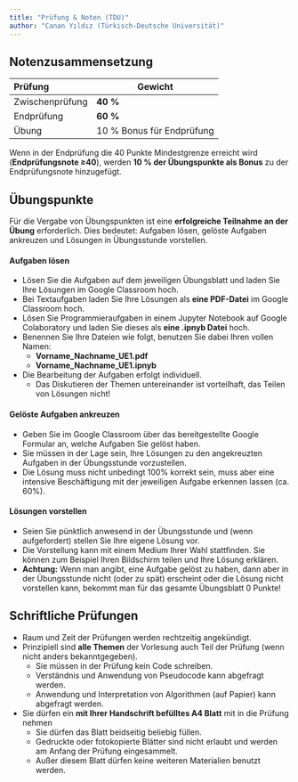 ```yaml
---
title: "Prüfung & Noten (TDU)"
author: "Canan Yıldız (Türkisch-Deutsche Universität)"
---
```



## Notenzusammensetzung

| Prüfung         | Gewicht                          |
|:----------------|----------------------------------|
| Zwischenprüfung | **40 %**                         |
| Endprüfung      | **60 %**                         |
| Übung           | 10 % Bonus für Endprüfung        |


Wenn in der Endprüfung die 40 Punkte Mindestgrenze erreicht wird (**Endprüfungsnote ≥40**),
werden **10 % der Übungspunkte als Bonus** zu der Endprüfungsnote hinzugefügt.

## Übungspunkte

Für die Vergabe von Übungspunkten ist eine **erfolgreiche Teilnahme an der Übung** erforderlich. Dies bedeutet: Aufgaben lösen, gelöste Aufgaben ankreuzen und Lösungen in Übungsstunde vorstellen.

#### Aufgaben lösen
*   Lösen Sie die Aufgaben auf dem jeweiligen Übungsblatt und laden Sie Ihre Lösungen im Google Classroom hoch.
*   Bei Textaufgaben laden Sie Ihre Lösungen als **eine PDF-Datei** im Google Classroom hoch.
*   Lösen Sie Programmieraufgaben in einem Jupyter Notebook auf Google Colaboratory und laden Sie dieses als **eine .ipnyb Datei** hoch.
*   Benennen Sie Ihre Dateien wie folgt, benutzen Sie dabei Ihren vollen Namen:
    *   **Vorname_Nachname_UE1.pdf**
    *   **Vorname_Nachname_UE1.ipnyb**
*   Die Bearbeitung der Aufgaben erfolgt individuell.
    *   Das Diskutieren der Themen untereinander ist vorteilhaft, das Teilen von Lösungen nicht!

#### Gelöste Aufgaben ankreuzen
*   Geben Sie im Google Classroom über das bereitgestellte Google Formular an, welche Aufgaben Sie gelöst haben.
*   Sie müssen in der Lage sein, Ihre Lösungen zu den angekreuzten Aufgaben in der Übungsstunde vorzustellen.
*   Die Lösung muss nicht unbedingt 100% korrekt sein, muss aber eine intensive Beschäftigung mit der jeweiligen Aufgabe erkennen lassen (ca. 60%).

#### Lösungen vorstellen
*   Seien Sie pünktlich anwesend in der Übungsstunde und (wenn aufgefordert) stellen Sie Ihre eigene Lösung vor.
*   Die Vorstellung kann mit einem Medium Ihrer Wahl stattfinden. Sie können zum Beispiel Ihren Bildschirm teilen und Ihre Lösung erklären.
*   **Achtung:** Wenn man angibt, eine Aufgabe gelöst zu haben, dann aber in der Übungsstunde nicht (oder zu spät)
erscheint oder die Lösung nicht vorstellen kann, bekommt man für das gesamte Übungsblatt 0 Punkte!

## Schriftliche Prüfungen
*   Raum und Zeit der Prüfungen werden rechtzeitig angekündigt.
*   Prinzipiell sind **alle Themen** der Vorlesung auch Teil der Prüfung (wenn nicht anders bekanntgegeben).
    *   Sie müssen in der Prüfung kein Code schreiben.
    *   Verständnis und Anwendung von Pseudocode kann abgefragt werden.
    *   Anwendung und Interpretation von Algorithmen (auf Papier) kann abgefragt werden.
*   Sie dürfen ein **mit Ihrer Handschrift befülltes A4 Blatt** mit in die Prüfung nehmen
    *   Sie dürfen das Blatt beidseitig beliebig füllen.
    *   Gedruckte oder fotokopierte Blätter sind nicht erlaubt und werden am Anfang der Prüfung eingesammelt.
    *   Außer diesem Blatt dürfen keine weiteren Materialien benutzt werden.
